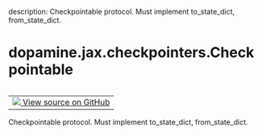 description: Checkpointable protocol. Must implement to_state_dict, from_state_dict.

<div itemscope itemtype="http://developers.google.com/ReferenceObject">
<meta itemprop="name" content="dopamine.jax.checkpointers.Checkpointable" />
<meta itemprop="path" content="Stable" />
</div>

# dopamine.jax.checkpointers.Checkpointable

<!-- Insert buttons and diff -->

<table class="tfo-notebook-buttons tfo-api nocontent" align="left">
<td>
  <a target="_blank" href="https://github.com/google/dopamine/tree/master/dopamine/jax/checkpointers.py#L56-L64">
    <img src="https://www.tensorflow.org/images/GitHub-Mark-32px.png" />
    View source on GitHub
  </a>
</td>
</table>



Checkpointable protocol. Must implement to_state_dict, from_state_dict.

<!-- Placeholder for "Used in" -->


